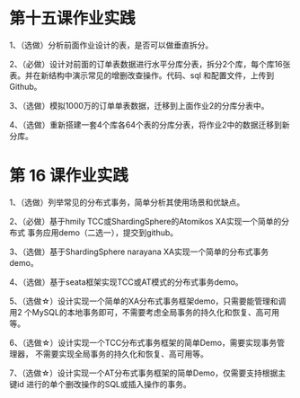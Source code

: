 # 第十五课作业实践

1、（选做）分析前面作业设计的表，是否可以做垂直拆分。 

2、（必做）设计对前面的订单表数据进行水平分库分表，拆分2个库，每个库16张表。并在新结构中演示常见的增删改查操作。代码、sql 和配置文件，上传到 Github。 

3、（选做）模拟1000万的订单单表数据，迁移到上面作业2的分库分表中。 

4、（选做）重新搭建一套4个库各64个表的分库分表，将作业2中的数据迁移到新分库。

# **第** **16** **课作业实践** 

1、（选做）列举常见的分布式事务，简单分析其使用场景和优缺点。 

2、（必做）基于hmily TCC或ShardingSphere的Atomikos XA实现一个简单的分布式 事务应用demo（二选一），提交到github。 

3、（选做）基于ShardingSphere narayana XA实现一个简单的分布式事务demo。 

4、（选做）基于seata框架实现TCC或AT模式的分布式事务demo。 

5、（选做☆）设计实现一个简单的XA分布式事务框架demo，只需要能管理和调用2 个MySQL的本地事务即可，不需要考虑全局事务的持久化和恢复、高可用等。 

6、（选做☆）设计实现一个TCC分布式事务框架的简单Demo，需要实现事务管理器， 不需要实现全局事务的持久化和恢复、高可用等。 

7、（选做☆）设计实现一个AT分布式事务框架的简单Demo，仅需要支持根据主键id 进行的单个删改操作的SQL或插入操作的事务。